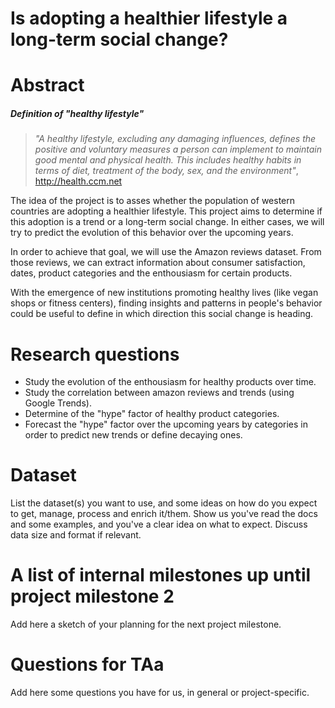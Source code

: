 # Is adopting a healthier lifestyle a long-term social change?

# Abstract
##### Definition of "healthy lifestyle"
> *"A healthy lifestyle, excluding any damaging influences, defines the positive and voluntary measures a person can implement to maintain good mental and physical health. This includes healthy habits in terms of diet, treatment of the body, sex, and the environment"*, http://health.ccm.net 

The idea of the project is to asses whether the population of western countries are adopting a healthier lifestyle. This project aims to determine if this adoption is a trend or a long-term social change. In either cases, we will try to predict the evolution of this behavior over the upcoming years.

In order to achieve that goal, we will use the Amazon reviews dataset. From those reviews, we can extract information about consumer satisfaction, dates, product categories and the enthousiasm for certain products.

With the emergence of new institutions promoting healthy lives (like vegan shops or fitness centers), finding insights and patterns in people's behavior could be useful to define in which direction this social change is heading.

# Research questions
* Study the evolution of the enthousiasm for healthy products over time.
* Study the correlation between amazon reviews and trends (using Google Trends).
* Determine of the "hype" factor of healthy product categories.
* Forecast the "hype" factor over the upcoming years by categories in order to predict new trends or define decaying ones.

# Dataset
List the dataset(s) you want to use, and some ideas on how do you expect to get, manage, process and enrich it/them. Show us you've read the docs and some examples, and you've a clear idea on what to expect. Discuss data size and format if relevant.

# A list of internal milestones up until project milestone 2
Add here a sketch of your planning for the next project milestone.

# Questions for TAa
Add here some questions you have for us, in general or project-specific.
